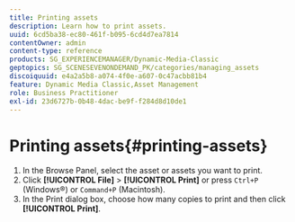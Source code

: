 ```yaml
---
title: Printing assets
description: Learn how to print assets.
uuid: 6cd5ba38-ec80-461f-b095-6cd4d7ea7814
contentOwner: admin
content-type: reference
products: SG_EXPERIENCEMANAGER/Dynamic-Media-Classic
geptopics: SG_SCENESEVENONDEMAND_PK/categories/managing_assets
discoiquuid: e4a2a5b8-a074-4f0e-a607-0c47acbb81b4
feature: Dynamic Media Classic,Asset Management
role: Business Practitioner
exl-id: 23d6727b-0b48-4dac-be9f-f284d8d10de1
---
```

# Printing assets{#printing-assets}

1. In the Browse Panel, select the asset or assets you want to print.
1. Click **[!UICONTROL File]** > **[!UICONTROL Print]** or press `Ctrl+P` (Windows®) or `Command+P` (Macintosh).
1. In the Print dialog box, choose how many copies to print and then click **[!UICONTROL Print]**.

